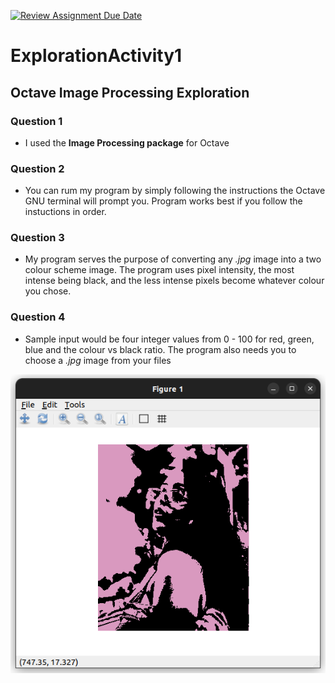 [![Review Assignment Due Date](https://classroom.github.com/assets/deadline-readme-button-24ddc0f5d75046c5622901739e7c5dd533143b0c8e959d652212380cedb1ea36.svg)](https://classroom.github.com/a/oB7VDeFN)
# ExplorationActivity1

## Octave Image Processing Exploration

### Question 1
- I used the **Image Processing package** for Octave

### Question 2
- You can rum my program by simply following the instructions the Octave GNU terminal will prompt you. Program works best if you follow the instuctions in order.

### Question 3
- My program serves the purpose of converting any *.jpg* image into a two colour scheme image. The program uses pixel intensity, the most intense being black, and the less intense pixels become whatever colour you chose.

### Question 4
- Sample input would be four integer values from 0 - 100 for red, green, blue and the colour vs black ratio. The program also needs you to choose a *.jpg* image from your files

![Here is some sampe output:](SampleOutput.png "Sample Output")
